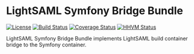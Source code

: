 LightSAML Symfony Bridge Bundle
===============================

[![License](https://img.shields.io/packagist/l/lightsaml/symfony-bridge.svg)](https://packagist.org/packages/lightsaml/symfony-bridge)
[![Build Status](https://travis-ci.org/lightSAML/SymfonyBridgeBundle.svg?branch=master)](https://travis-ci.org/lightSAML/SymfonyBridgeBundle)
[![Coverage Status](https://coveralls.io/repos/lightSAML/SymfonyBridgeBundle/badge.svg?branch=master&service=github)](https://coveralls.io/github/lightSAML/SymfonyBridgeBundle?branch=master)
[![HHVM Status](http://hhvm.h4cc.de/badge/lightsaml/symfony-bridge.svg?style=flat)](http://hhvm.h4cc.de/package/lightsaml/symfony-bridge)

LightSAML Symfony Bridge Bundle implements LightSAML build container bridge to the Symfony container.


